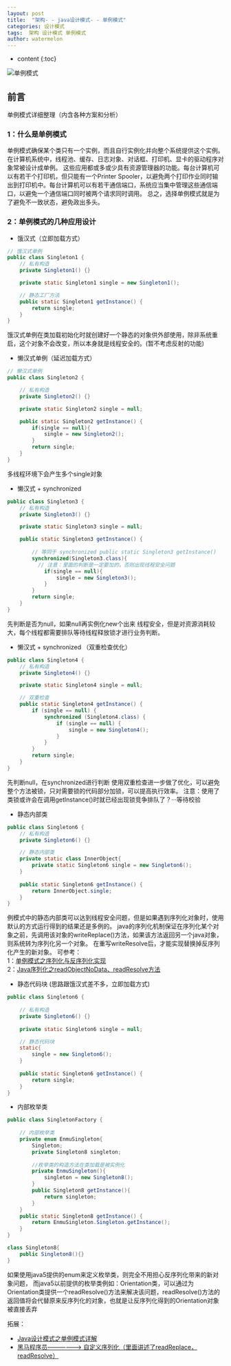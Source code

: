 ```yaml
---
layout: post
title:  "架构- - java设计模式- - 单例模式"
categories: 设计模式
tags:  架构 设计模式 单例模式
author: watermelon
---
```

* content
{:toc}

![单例模式](https://img2.ph.126.net/HAbS45rwwdXt5ufBawJ2Ww==/6632644465375330049.jpg)
## 前言
单例模式详细整理（内含各种方案和分析）





### 1：什么是单例模式
单例模式确保某个类只有一个实例，而且自行实例化并向整个系统提供这个实例。  
在计算机系统中，线程池、缓存、日志对象、对话框、打印机、显卡的驱动程序对象常被设计成单例。
这些应用都或多或少具有资源管理器的功能。每台计算机可以有若干个打印机，但只能有一个Printer Spooler，以避免两个打印作业同时输出到打印机中。每台计算机可以有若干通信端口，系统应当集中管理这些通信端口，以避免一个通信端口同时被两个请求同时调用。
总之，选择单例模式就是为了避免不一致状态，避免政出多头。

### 2：单例模式的几种应用设计

* 饿汉式（立即加载方式）
```java
// 饿汉式单例
public class Singleton1 {
    // 私有构造
    private Singleton1() {}

    private static Singleton1 single = new Singleton1();

    // 静态工厂方法
    public static Singleton1 getInstance() {
        return single;
    }
}
```
饿汉式单例在类加载初始化时就创建好一个静态的对象供外部使用，除非系统重启，这个对象不会改变，所以本身就是线程安全的。(暂不考虑反射的功能)

* 懒汉式单例（延迟加载方式）
```java
// 懒汉式单例
public class Singleton2 {

    // 私有构造
    private Singleton2() {}

    private static Singleton2 single = null;

    public static Singleton2 getInstance() {
        if(single == null){
            single = new Singleton2();
        }
        return single;
    }
}
```
多线程环境下会产生多个single对象

* 懒汉式 + synchronized
```java
public class Singleton3 {
    // 私有构造
    private Singleton3() {}

    private static Singleton3 single = null;

    public static Singleton3 getInstance() {
        
        // 等同于 synchronized public static Singleton3 getInstance()
        synchronized(Singleton3.class){
          // 注意：里面的判断是一定要加的，否则出现线程安全问题
            if(single == null){
                single = new Singleton3();
            }
        }
        return single;
    }
}
```
先判断是否为null，如果null再实例化new个出来
线程安全，但是对资源消耗较大，每个线程都需要排队等待线程释放锁才进行业务判断。

* 懒汉式 + synchronized （双重检查优化）
```java
public class Singleton4 {
    // 私有构造
    private Singleton4() {}

    private static Singleton4 single = null;

    // 双重检查
    public static Singleton4 getInstance() {
        if (single == null) {
            synchronized (Singleton4.class) {
                if (single == null) {
                    single = new Singleton4();
                }
            }
        }
        return single;
    }
}
```
先判断null，在synchronized进行判断
使用双重检查进一步做了优化，可以避免整个方法被锁，只对需要锁的代码部分加锁，可以提高执行效率。
注意：使用了类锁或许会在调用getInstance()时就已经出现锁竞争排队了？···等待校验

* 静态内部类
```java
public class Singleton6 {
    // 私有构造
    private Singleton6() {}

    // 静态内部类
    private static class InnerObject{
        private static Singleton6 single = new Singleton6();
    }
    
    public static Singleton6 getInstance() {
        return InnerObject.single;
    }
}
```
例模式中的静态内部类可以达到线程安全问题，但是如果遇到序列化对象时，使用默认的方式运行得到的结果还是多例的。
java的序列化机制保证在序列化某个对象之前，先调用该对象的writeReplace()方法，如果该方法返回另一个java对象，则系统转为序列化另一个对象。
在重写writeResolve后，才能实现替换掉反序列化产生的新对象。
可参考：  
   1：[单例模式之序列化与反序列化实现](https://yq.aliyun.com/ziliao/216909)  
   2：[Java序列化之readObjectNoData、readResolve方法](https://blog.csdn.net/ebeetle/article/details/84795012)

* 静态代码块  (思路跟饿汉式差不多，立即加载方式)
```java
public class Singleton6 {
    
    // 私有构造
    private Singleton6() {}
    
    private static Singleton6 single = null;

    // 静态代码块
    static{
        single = new Singleton6();
    }
    
    public static Singleton6 getInstance() {
        return single;
    }
}
```

* 内部枚举类
```java
public class SingletonFactory {
    
    // 内部枚举类
    private enum EnmuSingleton{
        Singleton;
        private Singleton8 singleton;
        
        //枚举类的构造方法在类加载是被实例化 
        private EnmuSingleton(){
            singleton = new Singleton8();
        }
        public Singleton8 getInstance(){
            return singleton;
        }
    }
    public static Singleton8 getInstance() {
        return EnmuSingleton.Singleton.getInstance();
    }
}

class Singleton8{
    public Singleton8(){}
}
```
如果使用java5提供的enum来定义枚举类，则完全不用担心反序列化带来的新对象问题，
而java5以前提供的枚举类例如：Orientation类，可以通过为Orientation类提供一个readResolve()方法来解决该问题，readResolve()方法的返回值将会代替原来反序列化的对象，也就是让反序列化得到的Orientation对象被直接丢弃

拓展：
* [Java设计模式之单例模式详解](http://www.cnblogs.com/garryfu/p/7976546.html)  
* [黑马程序员——————> 自定义序列化（里面讲述了readReplace，readResolve）](https://www.cnblogs.com/-9527/p/5222715.html)  
